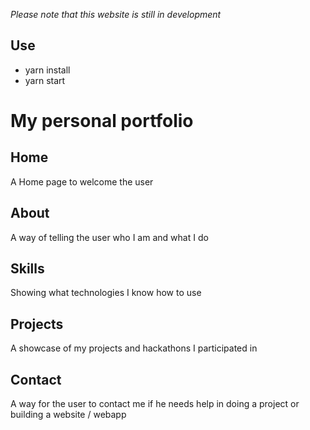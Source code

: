 *Please note that this website is still in development*

## Use
* yarn install
* yarn start

# My personal portfolio
## Home
A Home page to welcome the user
## About
A way of telling the user who I am and what I do
## Skills
Showing what technologies I know how to use
## Projects
A showcase of my projects and hackathons I participated in
## Contact
A way for the user to contact me if he needs help in doing a project or building a website / webapp

